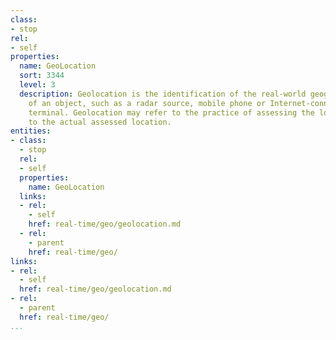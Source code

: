 ```yaml
---
class:
- stop
rel:
- self
properties:
  name: GeoLocation
  sort: 3344
  level: 3
  description: Geolocation is the identification of the real-world geographic location
    of an object, such as a radar source, mobile phone or Internet-connected computer
    terminal. Geolocation may refer to the practice of assessing the location, or
    to the actual assessed location.
entities:
- class:
  - stop
  rel:
  - self
  properties:
    name: GeoLocation
  links:
  - rel:
    - self
    href: real-time/geo/geolocation.md
  - rel:
    - parent
    href: real-time/geo/
links:
- rel:
  - self
  href: real-time/geo/geolocation.md
- rel:
  - parent
  href: real-time/geo/
...
```

